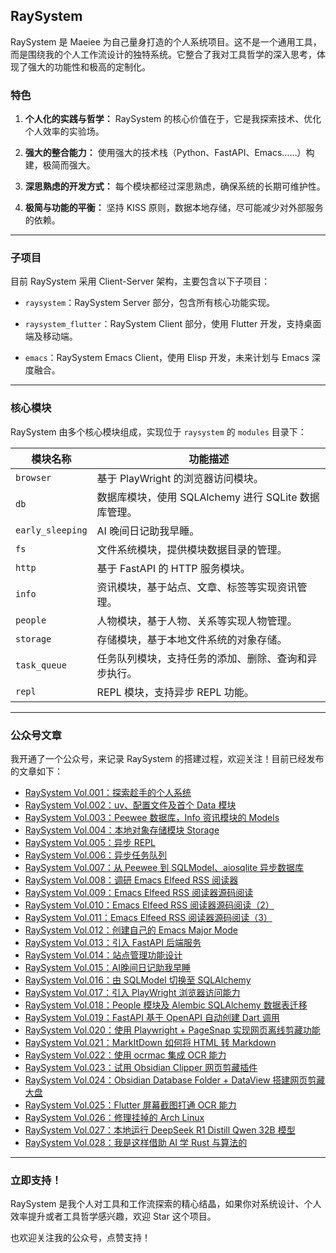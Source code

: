 ## RaySystem

RaySystem 是 Maeiee 为自己量身打造的个人系统项目。这不是一个通用工具，而是围绕我的个人工作流设计的独特系统。它整合了我对工具哲学的深入思考，体现了强大的功能性和极高的定制化。

### 特色

1. **个人化的实践与哲学：** RaySystem 的核心价值在于，它是我探索技术、优化个人效率的实验场。

2. **强大的整合能力：** 使用强大的技术栈（Python、FastAPI、Emacs……）构建，极简而强大。

3. **深思熟虑的开发方式：** 每个模块都经过深思熟虑，确保系统的长期可维护性。

4. **极简与功能的平衡：** 坚持 KISS 原则，数据本地存储，尽可能减少对外部服务的依赖。

---

### 子项目

目前 RaySystem 采用 Client-Server 架构，主要包含以下子项目：

- `raysystem`：RaySystem Server 部分，包含所有核心功能实现。

- `raysystem_flutter`：RaySystem Client 部分，使用 Flutter 开发，支持桌面端及移动端。

- `emacs`：RaySystem Emacs Client，使用 Elisp 开发，未来计划与 Emacs 深度融合。

---

### 核心模块

RaySystem 由多个核心模块组成，实现位于 `raysystem` 的 `modules` 目录下：

| 模块名称 | 功能描述 |
| --- | --- |
|`browser`|基于 PlayWright 的浏览器访问模块。|
|`db`|数据库模块，使用 SQLAlchemy 进行 SQLite 数据库管理。|
|`early_sleeping`|AI 晚间日记助我早睡。|
|`fs`|文件系统模块，提供模块数据目录的管理。|
|`http`|基于 FastAPI 的 HTTP 服务模块。|
|`info`|资讯模块，基于站点、文章、标签等实现资讯管理。|
|`people`|人物模块，基于人物、关系等实现人物管理。|
|`storage`|存储模块，基于本地文件系统的对象存储。|
|`task_queue`|任务队列模块，支持任务的添加、删除、查询和异步执行。|
|`repl`|REPL 模块，支持异步 REPL 功能。|

---

### 公众号文章

我开通了一个公众号，来记录 RaySystem 的搭建过程，欢迎关注！目前已经发布的文章如下：

- [RaySystem Vol.001：探索趁手的个人系统](https://mp.weixin.qq.com/s/i4g6JZHS0JpKsbY-okEwrQ)
- [RaySystem Vol.002：uv、配置文件及首个 Data 模块](https://mp.weixin.qq.com/s/iFI98-KlLBkrQFuN7urjzg)
- [RaySystem Vol.003：Peewee 数据库，Info 资讯模块的 Models](https://mp.weixin.qq.com/s/XergeyemdAPJaDFYN_TDrA)
- [RaySystem Vol.004：本地对象存储模块 Storage](https://mp.weixin.qq.com/s/dvbUs3C2KB-JMgQ_-0rcmg)
- [RaySystem Vol.005：异步 REPL](https://mp.weixin.qq.com/s/RLlWqfgqUz3vtQjAmdxqZA)
- [RaySystem Vol.006：异步任务队列](https://mp.weixin.qq.com/s/FqS9L5nF2YIDk8GyGKaWPw)
- [RaySystem Vol.007：从 Peewee 到 SQLModel、aiosqlite 异步数据库](https://mp.weixin.qq.com/s/gllyvqRoIHRMUkrPm_cmsw)
- [RaySystem Vol.008：调研 Emacs Elfeed RSS 阅读器](https://mp.weixin.qq.com/s/fNKBIIj_fAC3kTlwi74xiw)
- [RaySystem Vol.009：Emacs Elfeed RSS 阅读器源码阅读](https://mp.weixin.qq.com/s/sJ3QlquzgyU_7fuUZBtoMA)
- [RaySystem Vol.010：Emacs Elfeed RSS 阅读器源码阅读（2）](https://mp.weixin.qq.com/s/B7EDGOBkYvsu8prHe1audQ)
- [RaySystem Vol.011：Emacs Elfeed RSS 阅读器源码阅读（3）](https://mp.weixin.qq.com/s/Mi_6nkKX58imIWeMWDzNhQ)
- [RaySystem Vol.012：创建自己的 Emacs Major Mode](https://mp.weixin.qq.com/s/_zXZOlYtcA0BaQ82rUQIXQ)
- [RaySystem Vol.013：引入 FastAPI 后端服务](https://mp.weixin.qq.com/s/NYNaUoNTxyJqEPoU8DYCYg)
- [RaySystem Vol.014：站点管理功能设计](https://mp.weixin.qq.com/s/SCNbIGJkw-nSm7tsfN0RXQ)
- [RaySystem Vol.015：AI晚间日记助我早睡](https://mp.weixin.qq.com/s/vrjed8pXBlkZv1GcM-gTeQ)
- [RaySystem Vol.016：由 SQLModel 切换至 SQLAlchemy](https://mp.weixin.qq.com/s/U0mV1OvVrbbokl4k1nlvbQ)
- [RaySystem Vol.017：引入 PlayWright 浏览器访问能力](https://mp.weixin.qq.com/s/86LDFRbYrQAuFbIrww19eA)
- [RaySystem Vol.018：People 模块及 Alembic SQLAlchemy 数据表迁移](https://mp.weixin.qq.com/s/mEZZ5SPqL-5PsgyzlShS4w)
- [RaySystem Vol.019：FastAPI 基于 OpenAPI 自动创建 Dart 调用](https://mp.weixin.qq.com/s/JBFfJ1qRkObR-0r3TrMLsQ)
- [RaySystem Vol.020：使用 Playwright + PageSnap 实现网页离线剪藏功能](https://mp.weixin.qq.com/s/DgIACDjd2opjET58k9W7GQ)
- [RaySystem Vol.021：MarkItDown 如何将 HTML 转 Markdown](https://mp.weixin.qq.com/s/Yaii8PEDt2pOm5PxwuDGzA)
- [RaySystem Vol.022：使用 ocrmac 集成 OCR 能力](https://mp.weixin.qq.com/s/i39vzNrEIcnpA-xE3Fvr4g)
- [RaySystem Vol.023：试用 Obsidian Clipper 网页剪藏插件](https://mp.weixin.qq.com/s/LcemfRsEvz01Ix4kAszaBw)
- [RaySystem Vol.024：Obsidian Database Folder + DataView 搭建网页剪藏大盘](https://mp.weixin.qq.com/s/O4_oLqpZAWZZpr4dBWWG6Q)
- [RaySystem Vol.025：Flutter 屏幕截图打通 OCR 能力](https://mp.weixin.qq.com/s/8VzHAsnKRaTttS13ZwXYcA)
- [RaySystem Vol.026：修理挂掉的 Arch Linux](https://mp.weixin.qq.com/s/e9a-qwc5hu2XVltbZg0skQ)
- [RaySystem Vol.027：本地运行 DeepSeek R1 Distill Qwen 32B 模型](https://mp.weixin.qq.com/s/ZGq4M31eb8_sUgZN8iW9Dg)
- [RaySystem Vol.028：我是这样借助 AI 学 Rust 与算法的](https://mp.weixin.qq.com/s/HwkQfH9bAHBMNJKZtaHEEA)

---

### 立即支持！

RaySystem 是我个人对工具和工作流探索的精心结晶，如果你对系统设计、个人效率提升或者工具哲学感兴趣，欢迎 Star 这个项目。

也欢迎关注我的公众号，点赞支持！